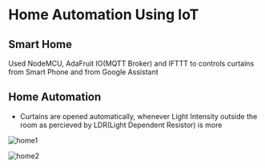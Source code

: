 # Home Automation Using IoT

## Smart Home
Used NodeMCU, AdaFruit IO(MQTT Broker) and IFTTT to controls curtains from Smart Phone and from Google Assistant

## Home Automation
- Curtains are opened automatically, whenever Light Intensity outside the room as percieved by LDR(Light Dependent Resistor) is more


![home1](https://user-images.githubusercontent.com/41267674/157869585-dae1566a-c285-40d7-8a51-bc40570e965b.png)

![home2](https://user-images.githubusercontent.com/41267674/157869589-50917a8e-9616-4f62-ad6a-7e4f5851032a.png)

